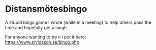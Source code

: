 # Distansmötesbingo
A stupid bingo game I wrote (while in a meeting) to help others pass the time and hopefully get a laugh

For anyone wanting to try it i put it here: https://www.arvidsson.se/bingo.php
